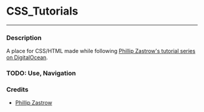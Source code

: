 # CSS_Tutorials
---
### Description
A place for CSS/HTML made while following [Phillip Zastrow's tutorial series on DigitalOcean](https://www.digitalocean.com/community/tutorial_series/how-to-style-html-with-css).

### TODO: Use, Navigation


### Credits
- [Phillip Zastrow](https://github.com/zastrow)
